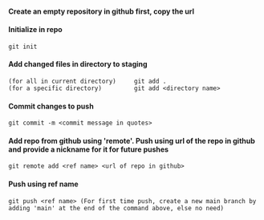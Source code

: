 #### Create an empty repository in github first, copy the url

#### Initialize in repo
    git init

#### Add changed files in directory to staging 
    (for all in current directory)     git add .
    (for a specific directory)         git add <directory name>

#### Commit changes to push
    git commit -m <commit message in quotes>

#### Add repo from github using 'remote'. Push using url of the repo in github and provide a nickname for it for future pushes
    git remote add <ref name> <url of repo in github>

#### Push using ref name
    git push <ref name> (For first time push, create a new main branch by adding 'main' at the end of the command above, else no need)